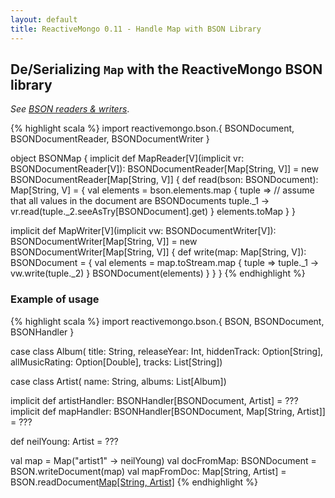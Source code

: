 ```yaml
---
layout: default
title: ReactiveMongo 0.11 - Handle Map with BSON Library
---
```


## De/Serializing `Map` with the ReactiveMongo BSON library

*See [BSON readers & writers](typeclasses.html)*.

{% highlight scala %}
import reactivemongo.bson.{
  BSONDocument, BSONDocumentReader, BSONDocumentWriter
}

object BSONMap {
  implicit def MapReader[V](implicit vr: BSONDocumentReader[V]): BSONDocumentReader[Map[String, V]] = new BSONDocumentReader[Map[String, V]] {
    def read(bson: BSONDocument): Map[String, V] = {
      val elements = bson.elements.map { tuple =>
        // assume that all values in the document are BSONDocuments
        tuple._1 -> vr.read(tuple._2.seeAsTry[BSONDocument].get)
      }
      elements.toMap
    }
  }

  implicit def MapWriter[V](implicit vw: BSONDocumentWriter[V]): BSONDocumentWriter[Map[String, V]] = new BSONDocumentWriter[Map[String, V]] {
    def write(map: Map[String, V]): BSONDocument = {
      val elements = map.toStream.map { tuple =>
        tuple._1 -> vw.write(tuple._2)
      }
      BSONDocument(elements)
    }
  }
}
{% endhighlight %}

### Example of usage

{% highlight scala %}
import reactivemongo.bson.{ BSON, BSONDocument, BSONHandler }

case class Album(
  title: String,
  releaseYear: Int,
  hiddenTrack: Option[String],
  allMusicRating: Option[Double],
  tracks: List[String])

case class Artist(
  name: String,
  albums: List[Album])

implicit def artistHandler: BSONHandler[BSONDocument, Artist] = ???
implicit def mapHandler: BSONHandler[BSONDocument, Map[String, Artist]] = ???

def neilYoung: Artist = ???

val map = Map("artist1" -> neilYoung)
val docFromMap: BSONDocument = BSON.writeDocument(map)
val mapFromDoc: Map[String, Artist] = 
  BSON.readDocument[Map[String, Artist]](docFromMap)
{% endhighlight %}
